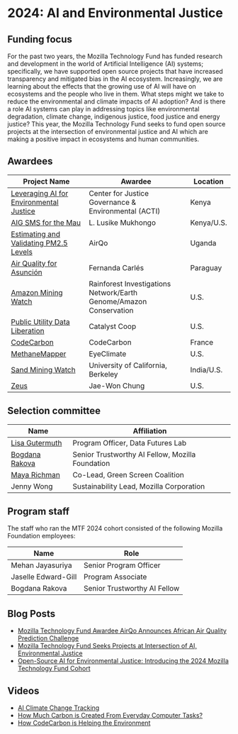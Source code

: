 # 2024: AI and Environmental Justice

## Funding focus

For the past two years, the Mozilla Technology Fund has funded research and development in the world of Artificial Intelligence (AI) systems; specifically, we have supported open source projects that have increased transparency and mitigated bias in the AI ecosystem. Increasingly, we are learning about the effects that the growing use of AI will have on ecosystems and the people who live in them. What steps might we take to reduce the environmental and climate impacts of AI adoption? And is there a role AI systems can play in addressing topics like environmental degradation, climate change, indigenous justice, food justice and energy justice? This year, the Mozilla Technology Fund seeks to fund open source projects at the intersection of environmental justice and AI which are making a positive impact in ecosystems and human communities.


## Awardees

| Project Name  | Awardee  | Location |
|---|---|---|
|[Leveraging AI for Environmental Justice](https://foundation.mozilla.org/en/blog/open-source-AI-for-environmental-justice/)|Center for Justice Governance & Environmental (ACTI)|Kenya|
|[AIG SMS for the Mau](https://foundation.mozilla.org/en/blog/open-source-AI-for-environmental-justice/)|L. Lusike Mukhongo|Kenya/U.S.|
|[Estimating and Validating PM2.5 Levels](https://github.com/airqo-platform/)|AirQo|Uganda|
|[Air Quality for Asunción](https://ieeexplore.ieee.org/document/10346175)|Fernanda Carlés|Paraguay|
|[Amazon Mining Watch](https://github.com/earthrise-media/mining-detector)|Rainforest Investigations Network/Earth Genome/Amazon Conservation|U.S.|
|[Public Utility Data Liberation](https://github.com/catalyst-cooperative/pudl)|Catalyst Coop|U.S.|
|[CodeCarbon](https://github.com/mlco2/codecarbon)|CodeCarbon|France|
|[MethaneMapper](https://github.com/UCSB-VRL/MethaneMapper-Spectral-Absorption-aware-Hyperspectral-Transformer-for-Methane-Detection)|EyeClimate|U.S.|
|[Sand Mining Watch](http://www.globalpolicy.science/sand-mining-watch)|University of California, Berkeley|India/U.S.|
|[Zeus](https://github.com/ml-energy/zeus)|Jae-Won Chung|U.S.|



## Selection committee

|Name  | Affiliation  |
|---|---|
|[Lisa Gutermuth](https://foundation.mozilla.org/en/data-futures-lab/)|Program Officer, Data Futures Lab|
|[Bogdana Rakova](https://bobirakova.com/)|Senior Trustworthy AI Fellow, Mozilla Foundation|
|[Maya Richman](https://greenscreen.network/en/)|Co-Lead, Green Screen Coalition|
|Jenny Wong|Sustainability Lead, Mozilla Corporation|

## Program staff

The staff who ran the MTF 2024 cohort consisted of the following Mozilla Foundation employees:

|Name  | Role  |
|---|---|
|Mehan Jayasuriya|Senior Program Officer|
|Jaselle Edward-Gill|Program Associate|
|Bogdana Rakova|Senior Trustworthy AI Fellow|

## Blog Posts
* [Mozilla Technology Fund Awardee AirQo Announces African Air Quality Prediction Challenge](https://foundation.mozilla.org/en/blog/mozilla-technology-fund-awardee-airqo-announces-african-air-quality-prediction-challenge/)
* [Mozilla Technology Fund Seeks Projects at Intersection of AI, Environmental Justice](https://foundation.mozilla.org/en/blog/mozilla-technology-fund-seeks-projects-at-intersection-of-ai-environmental-justice/)
* [Open-Source AI for Environmental Justice: Introducing the 2024 Mozilla Technology Fund Cohort](https://foundation.mozilla.org/en/blog/open-source-AI-for-environmental-justice/)

## Videos
* [AI Climate Change Tracking](https://www.linkedin.com/events/7183104836186374145/comments/)
* [How Much Carbon is Created From Everyday Computer Tasks?](https://www.instagram.com/mozilla/reel/C4d3SLygqnw/)
* [How CodeCarbon is Helping the Environment](https://www.instagram.com/mozilla/reel/C5mCuFTg1Tn/)
